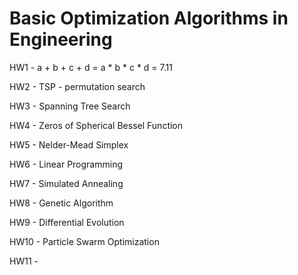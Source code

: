 # Basic Optimization Algorithms in Engineering

HW1 - a + b + c + d = a * b * c * d = 7.11

HW2 - TSP - permutation search

HW3 - Spanning Tree Search

HW4 - Zeros of Spherical Bessel Function

HW5 - Nelder-Mead Simplex

HW6 - Linear Programming

HW7 - Simulated Annealing

HW8 - Genetic Algorithm

HW9 - Differential Evolution

HW10 - Particle Swarm Optimization

HW11 -
